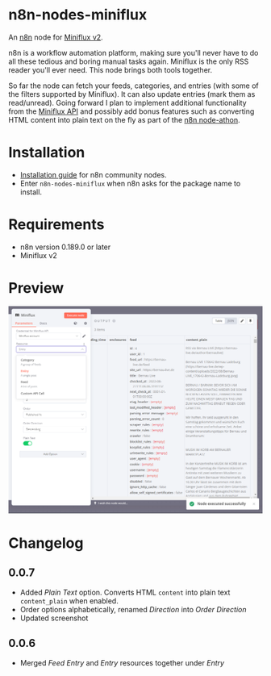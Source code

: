 # n8n-nodes-miniflux

An [n8n](https://github.com/n8n-io/n8n) node for [Miniflux v2](https://github.com/miniflux/v2). 

n8n is a workflow automation platform, making sure you'll never have to do all these tedious and boring manual tasks again. Miniflux is the only RSS reader you'll ever need. This node brings both tools together.

So far the node can fetch your feeds, categories, and entries (with some of the filters supported by Miniflux). It can also update entries (mark them as read/unread). Going forward I plan to implement additional functionality from the [Miniflux API](https://miniflux.app/docs/api.html) and possibly add bonus features such as converting HTML content into plain text on the fly as part of the [n8n node-athon](https://n8n.io/n8n-node-athon/).

# Installation

* [Installation guide](https://docs.n8n.io/integrations/community-nodes/installation/) for n8n community nodes.
* Enter `n8n-nodes-miniflux` when n8n asks for the package name to install.

# Requirements

* n8n version 0.189.0 or later
* Miniflux v2

# Preview

![Screenshot](./img/screenshot.png)

# Changelog

## 0.0.7

* Added *Plain Text* option. Converts HTML `content` into plain text `content_plain` when enabled.
* Order options alphabetically, renamed *Direction* into *Order Direction*
* Updated screenshot

## 0.0.6

* Merged *Feed Entry* and *Entry* resources together under *Entry*
